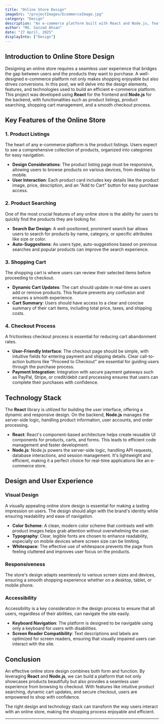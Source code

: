 ```yaml
---
title: "Online Store Design"
imageSrc: "/projectImages/EcommerceImage.jpg"
category: "Design"
description: "An e-commerce platform built with React and Node.js, featuring product listings, product searching, shopping cart, and checkout."
author: "Md. Sazzad Ahsan"
date: "27 April, 2025"
displayInto: ["Design"]
---
```


## Introduction to Online Store Design

Designing an online store requires a seamless user experience that bridges the gap between users and the products they want to purchase. A well-designed e-commerce platform not only makes shopping enjoyable but also drives conversions. In this post, we will delve into the design elements, features, and technologies used to build an efficient e-commerce platform. This project was developed using **React** for the frontend and **Node.js** for the backend, with functionalities such as product listings, product searching, shopping cart management, and a smooth checkout process.

## Key Features of the Online Store

### 1. **Product Listings**

The heart of any e-commerce platform is the product listings. Users expect to see a comprehensive collection of products, organized into categories for easy navigation.

- **Design Considerations**: The product listing page must be responsive, allowing users to browse products on various devices, from desktop to mobile.
- **User Interaction**: Each product card includes key details like the product image, price, description, and an "Add to Cart" button for easy purchase access.

### 2. **Product Searching**

One of the most crucial features of any online store is the ability for users to quickly find the products they are looking for.

- **Search Bar Design**: A well-positioned, prominent search bar allows users to search for products by name, category, or specific attributes like size or color.
- **Auto-Suggestions**: As users type, auto-suggestions based on previous searches and popular products can improve the search experience.

### 3. **Shopping Cart**

The shopping cart is where users can review their selected items before proceeding to checkout.

- **Dynamic Cart Updates**: The cart should update in real-time as users add or remove products. This feature prevents any confusion and ensures a smooth experience.
- **Cart Summary**: Users should have access to a clear and concise summary of their cart items, including total price, taxes, and shipping costs.

### 4. **Checkout Process**

A frictionless checkout process is essential for reducing cart abandonment rates.

- **User-Friendly Interface**: The checkout page should be simple, with intuitive fields for entering payment and shipping details. Clear call-to-action buttons like "Proceed to Checkout" are essential for guiding users through the purchase process.
- **Payment Integration**: Integration with secure payment gateways such as PayPal, Stripe, or credit/debit card processing ensures that users can complete their purchases with confidence.

## Technology Stack

The **React** library is utilized for building the user interface, offering a dynamic and responsive design. On the backend, **Node.js** manages the server-side logic, handling product information, user accounts, and order processing.

- **React**: React's component-based architecture helps create reusable UI components for products, carts, and forms. This leads to efficient code management and faster development.
- **Node.js**: Node.js powers the server-side logic, handling API requests, database interactions, and session management. It's lightweight and efficient, making it a perfect choice for real-time applications like an e-commerce store.

## Design and User Experience

### Visual Design

A visually appealing online store design is essential for making a lasting impression on users. The design should align with the brand's identity while ensuring readability and ease of navigation.

- **Color Scheme**: A clean, modern color scheme that contrasts well with product images helps grab attention without overwhelming the user.
- **Typography**: Clear, legible fonts are chosen to enhance readability, especially on mobile devices where screen size can be limiting.
- **Whitespace**: The effective use of whitespace prevents the page from feeling cluttered and improves user focus on the products.

### Responsiveness

The store's design adapts seamlessly to various screen sizes and devices, ensuring a smooth shopping experience whether on a desktop, tablet, or mobile phone.

### Accessibility

Accessibility is a key consideration in the design process to ensure that all users, regardless of their abilities, can navigate the site easily.

- **Keyboard Navigation**: The platform is designed to be navigable using only a keyboard for users with disabilities.
- **Screen Reader Compatibility**: Text descriptions and labels are optimized for screen readers, ensuring that visually impaired users can interact with the site.

## Conclusion

An effective online store design combines both form and function. By leveraging **React** and **Node.js**, we can build a platform that not only showcases products beautifully but also provides a seamless user experience from browsing to checkout. With features like intuitive product searching, dynamic cart updates, and secure checkout, users are empowered to shop with confidence.

The right design and technology stack can transform the way users interact with an online store, making the shopping process enjoyable and efficient.

---
